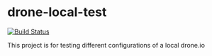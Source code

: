 # drone-local-test
[![Build Status](http://drone.ipedrazas.k8s.co.uk/api/badge/github.com/ipedrazas/drone-local-test/status.svg?branch=master)](http://drone.ipedrazas.k8s.co.uk/github.com/ipedrazas/drone-local-test)


This project is for testing different configurations of a local drone.io
